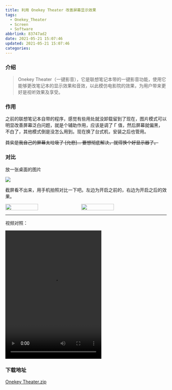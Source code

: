```yaml
---
title: 利用 Onekey Theater 改善屏幕显示效果
tags:
  - Onekey_Theater
  - Screen
  - Software
abbrlink: 83747ad2
date: 2021-05-21 15:07:46
updated: 2021-05-21 15:07:46
categories:
---
```


### 介绍

> Onekey Theater（一键影音），它是联想笔记本带的一键影音功能，使用它能够更改笔记本的显示效果和音效，以此模仿电影院的效果，为用户带来更好是视听效果及享受。

<!-- more -->

### 作用

之前的联想笔记本自带的程序，感觉有些用处就没卸载留到了现在，图片模式可以明显改善屏幕泛白问题，就是个辅助作用，应该是调了 Γ 值，然后屏幕就偏黑，不白了，其他模式倒是没怎么用到。现在换了台式机，安装之后也管用。

~~其实是我自己的屏幕太垃圾了 [允悲]... 要想彻底解决，就得换个好显示器了。~~

### 对比

放一张桌面的图片

![](https://cdn.jsdelivr.net/gh/asadahimeka/withpicbed@pic/images/20210521172715.png)

截屏看不出来，用手机拍照对比一下吧。左边为开启之前的，右边为开启之后的效果。

<div style="display:flex"><img style="width:45%;margin-right:10px" src="https://cdn.jsdelivr.net/gh/asadahimeka/withpicbed@pic/images/20210521180508.jpg"> <img style="width:45%" src="https://cdn.jsdelivr.net/gh/asadahimeka/withpicbed@pic/images/20210521180520.jpg"></div>

---

视频对照：

<div><video style="margin:0" width=300 height=400 controls src="https://cdn.jsdelivr.net/gh/asadahimeka/withpicbed@pic/videos/VID_20210521_175525.mp4"></video></div>

### 下载地址

[Onekey Theater.zip](https://cdn.jsdelivr.net/gh/asadahimeka/withpicbed@pic/Onekey%20Theater.zip)
